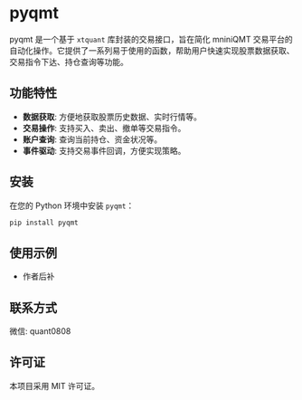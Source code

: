 # pyqmt

pyqmt 是一个基于 `xtquant` 库封装的交易接口，旨在简化 mniniQMT 交易平台的自动化操作。它提供了一系列易于使用的函数，帮助用户快速实现股票数据获取、交易指令下达、持仓查询等功能。

## 功能特性

- **数据获取**: 方便地获取股票历史数据、实时行情等。
- **交易操作**: 支持买入、卖出、撤单等交易指令。
- **账户查询**: 查询当前持仓、资金状况等。
- **事件驱动**: 支持交易事件回调，方便实现策略。

## 安装

在您的 Python 环境中安装 `pyqmt`：

```bash
pip install pyqmt
```

## 使用示例

- 作者后补

## 联系方式

微信: quant0808 

## 许可证

本项目采用 MIT 许可证。
